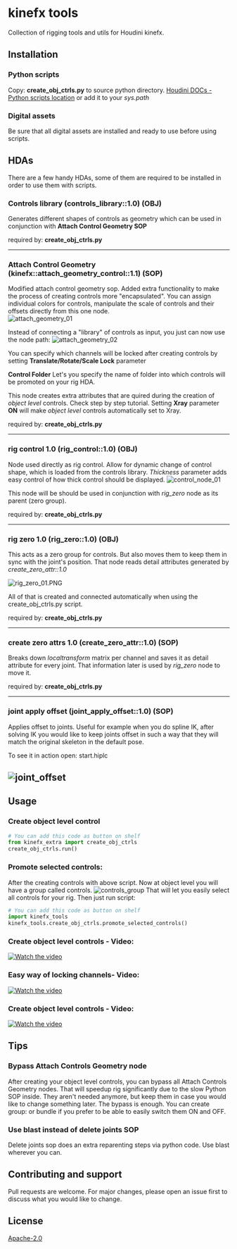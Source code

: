 # kinefx tools
Collection of rigging tools and utils for Houdini kinefx.


## Installation
### Python scripts
Copy: **create_obj_ctrls.py** to source python directory.
[Houdini DOCs - Python scripts location](https://www.sidefx.com/docs/houdini/hom/locations.html)
or add it to your *sys.path*

### Digital assets
Be sure that all digital assets are installed and ready to use before using scripts.

## HDAs
There are a few handy HDAs, some of them are required to be installed in order to use them with scripts. 

### Controls library (controls_library::1.0) (OBJ)
Generates different shapes of controls as geometry which can be used in conjunction with **Attach Control Geometry SOP**

required by: **create_obj_ctrls.py**

---

### Attach Control Geometry (kinefx::attach_geometry_control::1.1) (SOP)
Modified attach control geometry sop. Added extra functionality to make the process of creating controls more "encapsulated". You can assign individual colors for controls, manipulate the scale of controls and their offsets directly from this one node.  
![attach_geometry_01](images/attach_geometry_01.PNG)

Instead of connecting a "library" of controls as input, you just can now use the node path:
![attach_geometry_02](images/attach_geometry_02.PNG)

You can specify which channels will be locked after creating controls by setting **Translate/Rotate/Scale Lock** parameter

**Control Folder** Let's you specify the name of folder into which controls will be promoted on your rig HDA.

This node creates extra attributes that are quired during the creation of *object level* controls. Check step by step tutorial. Setting **Xray** parameter **ON** will make *object level* controls automatically set to Xray.

required by: **create_obj_ctrls.py**

---

### rig control 1.0 (rig_control::1.0) (OBJ)
Node used directly as rig control. Allow for dynamic change of control shape, which is loaded from the controls library. *Thickness* parameter adds easy control of how thick control should be displayed. 
![control_node_01](images/control_node_01.PNG)

This node will be should be used in conjunction with *rig_zero* node as its parent (zero group). 

required by: **create_obj_ctrls.py**

---

### rig zero 1.0 (rig_zero::1.0) (OBJ)
This acts as a zero group for controls. But also moves them to keep them in sync with the joint's position. That node reads detail attributes generated by *create_zero_attr::1.0*

![rig_zero_01.PNG](images/rig_zero_01.PNG)

All of that is created and connected automatically when using the create_obj_ctrls.py script.

required by: **create_obj_ctrls.py**

---

### create zero attrs 1.0 (create_zero_attr::1.0) (SOP)
Breaks down *localtransform* matrix per channel and saves it as detail attribute for every joint. That information later is used by *rig_zero* node to move it.

required by: **create_obj_ctrls.py**

---

### joint apply offset (joint_apply_offset::1.0) (SOP)
Applies offset to joints. Useful for example when you do spline IK, after solving IK you would like to keep joints offset in such a way that they will match the original skeleton in the default pose. 

To see it in action open: start.hiplc

![joint_offset](images/joint_offset_01.PNG)
----

## Usage

### Create object level control
```python
# You can add this code as button on shelf 
from kinefx_extra import create_obj_ctrls
create_obj_ctrls.run()
```

### Promote selected controls:
After the creating controls with above script. Now at object level you will have a group called controls. 
![controls_group](images/controls_group_01.PNG)
That will let you easily select all controls for your rig. Then just run script:
```python
# You can add this code as button on shelf 
import kinefx_tools
kinefx_tools.create_obj_ctrls.promote_selected_controls()
```

### Create object level controls - Video:
[![Watch the video](https://img.youtube.com/vi/uQ1cNjDZ-fs/default.jpg)](https://www.youtube.com/watch?v=uQ1cNjDZ-fs)

### Easy way of locking channels- Video:
[![Watch the video](https://img.youtube.com/vi/iCS5VFZQDQU/default.jpg)](https://www.youtube.com/watch?v=iCS5VFZQDQU)

### Create object level controls - Video:
[![Watch the video](https://img.youtube.com/vi/8Ev4VLDgE5I/default.jpg)](https://www.youtube.com/watch?v=8Ev4VLDgE5I)


## Tips

### Bypass Attach Controls Geometry node
After creating your object level controls, you can bypass all Attach Controls Geometry nodes. That will speedup rig significantly due to the slow Python SOP inside. They aren't needed anymore, but keep them in case you would like to change something later. The bypass is enough. You can create group: or bundle if you prefer to be able to easily switch them ON and OFF. 

### Use blast instead of delete joints SOP
Delete joints sop does an extra reparenting steps via python code. Use blast wherever you can. 


## Contributing and support
Pull requests are welcome. For major changes, please open an issue first to discuss what you would like to change.

## License
[Apache-2.0](https://choosealicense.com/licenses/apache-2.0/)
